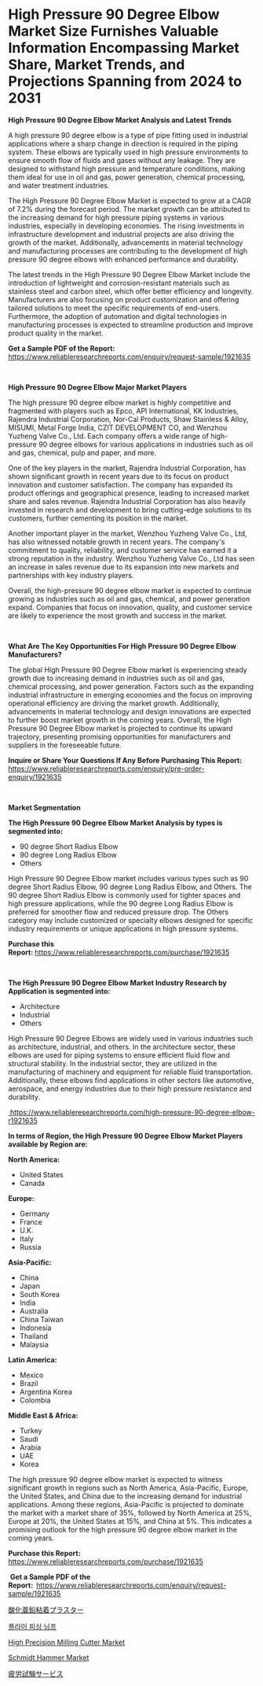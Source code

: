 <p><h1>High Pressure 90 Degree Elbow Market Size Furnishes Valuable Information Encompassing Market Share, Market Trends, and Projections Spanning from 2024 to 2031</h1></p><p><strong>High Pressure 90 Degree Elbow Market Analysis and Latest Trends</strong></p>
<p><p>A high pressure 90 degree elbow is a type of pipe fitting used in industrial applications where a sharp change in direction is required in the piping system. These elbows are typically used in high pressure environments to ensure smooth flow of fluids and gases without any leakage. They are designed to withstand high pressure and temperature conditions, making them ideal for use in oil and gas, power generation, chemical processing, and water treatment industries.</p><p>The High Pressure 90 Degree Elbow Market is expected to grow at a CAGR of 7.2% during the forecast period. The market growth can be attributed to the increasing demand for high pressure piping systems in various industries, especially in developing economies. The rising investments in infrastructure development and industrial projects are also driving the growth of the market. Additionally, advancements in material technology and manufacturing processes are contributing to the development of high pressure 90 degree elbows with enhanced performance and durability.</p><p>The latest trends in the High Pressure 90 Degree Elbow Market include the introduction of lightweight and corrosion-resistant materials such as stainless steel and carbon steel, which offer better efficiency and longevity. Manufacturers are also focusing on product customization and offering tailored solutions to meet the specific requirements of end-users. Furthermore, the adoption of automation and digital technologies in manufacturing processes is expected to streamline production and improve product quality in the market.</p></p>
<p><strong>Get a Sample PDF of the Report:&nbsp;</strong> <a href="https://www.reliableresearchreports.com/enquiry/request-sample/1921635">https://www.reliableresearchreports.com/enquiry/request-sample/1921635</a></p>
<p>&nbsp;</p>
<p><strong>High Pressure 90 Degree Elbow Major Market Players</strong></p>
<p><p>The high pressure 90 degree elbow market is highly competitive and fragmented with players such as Epco, API International, KK Industries, Rajendra Industrial Corporation, Nor-Cal Products, Shaw Stainless & Alloy, MISUMI, Metal Forge India, CZIT DEVELOPMENT CO, and Wenzhou Yuzheng Valve Co., Ltd. Each company offers a wide range of high-pressure 90 degree elbows for various applications in industries such as oil and gas, chemical, pulp and paper, and more.</p><p>One of the key players in the market, Rajendra Industrial Corporation, has shown significant growth in recent years due to its focus on product innovation and customer satisfaction. The company has expanded its product offerings and geographical presence, leading to increased market share and sales revenue. Rajendra Industrial Corporation has also heavily invested in research and development to bring cutting-edge solutions to its customers, further cementing its position in the market.</p><p>Another important player in the market, Wenzhou Yuzheng Valve Co., Ltd, has also witnessed notable growth in recent years. The company's commitment to quality, reliability, and customer service has earned it a strong reputation in the industry. Wenzhou Yuzheng Valve Co., Ltd has seen an increase in sales revenue due to its expansion into new markets and partnerships with key industry players.</p><p>Overall, the high-pressure 90 degree elbow market is expected to continue growing as industries such as oil and gas, chemical, and power generation expand. Companies that focus on innovation, quality, and customer service are likely to experience the most growth and success in the market.</p></p>
<p>&nbsp;</p>
<p><strong>What Are The Key Opportunities For High Pressure 90 Degree Elbow Manufacturers?</strong></p>
<p><p>The global High Pressure 90 Degree Elbow market is experiencing steady growth due to increasing demand in industries such as oil and gas, chemical processing, and power generation. Factors such as the expanding industrial infrastructure in emerging economies and the focus on improving operational efficiency are driving the market growth. Additionally, advancements in material technology and design innovations are expected to further boost market growth in the coming years. Overall, the High Pressure 90 Degree Elbow market is projected to continue its upward trajectory, presenting promising opportunities for manufacturers and suppliers in the foreseeable future.</p></p>
<p><strong>Inquire or Share Your Questions If Any Before Purchasing This Report:</strong> <a href="https://www.reliableresearchreports.com/enquiry/pre-order-enquiry/1921635">https://www.reliableresearchreports.com/enquiry/pre-order-enquiry/1921635</a></p>
<p>&nbsp;</p>
<p><strong>Market Segmentation</strong></p>
<p><strong>The High Pressure 90 Degree Elbow Market Analysis by types is segmented into:</strong></p>
<p><ul><li>90 degree Short Radius Elbow</li><li>90 degree Long Radius Elbow</li><li>Others</li></ul></p>
<p><p>High Pressure 90 Degree Elbow market includes various types such as 90 degree Short Radius Elbow, 90 degree Long Radius Elbow, and Others. The 90 degree Short Radius Elbow is commonly used for tighter spaces and high pressure applications, while the 90 degree Long Radius Elbow is preferred for smoother flow and reduced pressure drop. The Others category may include customized or specialty elbows designed for specific industry requirements or unique applications in high pressure systems.</p></p>
<p><strong>Purchase this Report:&nbsp;</strong><a href="https://www.reliableresearchreports.com/purchase/1921635">https://www.reliableresearchreports.com/purchase/1921635</a></p>
<p>&nbsp;</p>
<p><strong>The High Pressure 90 Degree Elbow Market Industry Research by Application is segmented into:</strong></p>
<p><ul><li>Architecture</li><li>Industrial</li><li>Others</li></ul></p>
<p><p>High Pressure 90 Degree Elbows are widely used in various industries such as architecture, industrial, and others. In the architecture sector, these elbows are used for piping systems to ensure efficient fluid flow and structural stability. In the industrial sector, they are utilized in the manufacturing of machinery and equipment for reliable fluid transportation. Additionally, these elbows find applications in other sectors like automotive, aerospace, and energy industries due to their high pressure resistance and durability.</p></p>
<p><a href="https://www.reliableresearchreports.com/high-pressure-90-degree-elbow-r1921635">&nbsp;https://www.reliableresearchreports.com/high-pressure-90-degree-elbow-r1921635</a></p>
<p><strong>In terms of Region, the High Pressure 90 Degree Elbow Market Players available by Region are:</strong></p>
<p>
    <p> <strong> North America: </strong>
        <ul>
            <li>United States</li>
            <li>Canada</li>
        </ul>
        </p> 
    <p> <strong> Europe: </strong>
        <ul>
            <li>Germany</li>
            <li>France</li>
            <li>U.K.</li>
            <li>Italy</li>
            <li>Russia</li>
        </ul>
        </p> 
    <p> <strong> Asia-Pacific: </strong>
        <ul>
            <li>China</li>
            <li>Japan</li>
            <li>South Korea</li>
            <li>India</li>
            <li>Australia</li>
            <li>China Taiwan</li>
            <li>Indonesia</li>
            <li>Thailand</li>
            <li>Malaysia</li>
        </ul>
        </p> 
    <p> <strong> Latin America: </strong>
        <ul>
            <li>Mexico</li>
            <li>Brazil</li>
            <li>Argentina Korea</li>
            <li>Colombia</li>
        </ul>
        </p> 
    <p> <strong> Middle East & Africa: </strong>
        <ul>
            <li>Turkey</li>
            <li>Saudi</li>
            <li>Arabia</li>
            <li>UAE</li>
            <li>Korea</li>
        </ul>
    </p>
    </p>
<p><p>The high pressure 90 degree elbow market is expected to witness significant growth in regions such as North America, Asia-Pacific, Europe, the United States, and China due to the increasing demand for industrial applications. Among these regions, Asia-Pacific is projected to dominate the market with a market share of 35%, followed by North America at 25%, Europe at 20%, the United States at 15%, and China at 5%. This indicates a promising outlook for the high pressure 90 degree elbow market in the coming years.</p></p>
<p><strong>Purchase this Report: </strong><a href="https://www.reliableresearchreports.com/purchase/1921635">https://www.reliableresearchreports.com/purchase/1921635</a></p>
<p>&nbsp;<strong>Get a Sample PDF of the Report:&nbsp;&nbsp;</strong><a href="https://www.reliableresearchreports.com/enquiry/request-sample/1921635">https://www.reliableresearchreports.com/enquiry/request-sample/1921635</a></p>
<p><strong></strong></p>
<p><p><a href="https://medium.com/@timslater46/%E9%85%B8%E5%8C%96%E4%BA%9C%E9%89%9B%E7%B2%98%E7%9D%80%E3%83%86%E3%83%BC%E3%83%97%E5%B8%82%E5%A0%B4%E5%88%86%E6%9E%90-%E3%81%9D%E3%81%AEcagr-%E5%B8%82%E5%A0%B4%E3%82%BB%E3%82%B0%E3%83%A1%E3%83%B3%E3%83%86%E3%83%BC%E3%82%B7%E3%83%A7%E3%83%B3-%E3%81%8A%E3%82%88%E3%81%B3%E3%82%B0%E3%83%AD%E3%83%BC%E3%83%90%E3%83%AB%E7%94%A3%E6%A5%AD%E6%A6%82%E8%A6%81-04a7c99b9f61">酸化亜鉛粘着プラスター</a></p><p><a href="https://medium.com/@corneliutrifa2022/%ED%94%8C%EB%9D%BC%EC%9D%B4-%EB%82%9A%EC%8B%9C-%EB%89%B4%EC%8A%A4-%EC%8B%9C%EC%9E%A5-%EB%B3%B4%EA%B3%A0%EC%84%9C%EB%8A%94-%EC%9D%B4-%EC%8B%9C%EC%9E%A5%EC%9D%98-%EC%B5%9C%EC%8B%A0-%ED%8A%B8%EB%A0%8C%EB%93%9C%EC%99%80-%EC%84%B1%EC%9E%A5-%EA%B8%B0%ED%9A%8C%EB%A5%BC-%EB%B0%9D%ED%98%80-%EC%A4%8D%EB%8B%88%EB%8B%A4-8745eb6c9bb0">플라이 피싱 님프</a></p><p><a href="https://www.linkedin.com/pulse/high-precision-milling-cutter-market-outlook-industry-overview-comcc?trackingId=qvNDvHneeVHiq1IH6UmTHw%3D%3D">High Precision Milling Cutter Market</a></p><p><a href="https://www.linkedin.com/pulse/schmidt-hammer-market-size-outlook-forecast-2024-2031-visigraphs-8phcc?trackingId=do8fhaagFq3wKjREZQfGcA%3D%3D">Schmidt Hammer Market</a></p><p><a href="https://medium.com/@chrispbacon162023/%E7%96%B2%E5%8A%B4%E8%A9%A6%E9%A8%93%E3%82%B5%E3%83%BC%E3%83%93%E3%82%B9%E3%81%AE%E5%B8%82%E5%A0%B4%E6%B4%9E%E5%AF%9F-%E5%B8%82%E5%A0%B4%E5%8B%95%E5%90%91-%E6%88%90%E9%95%B7-2024%E5%B9%B4%E3%81%8B%E3%82%892031%E5%B9%B4%E3%81%BE%E3%81%A7%E3%81%AE%E4%BA%88%E6%B8%AC-1399b438aba1">疲労試験サービス</a></p></p>